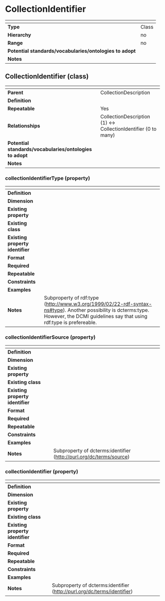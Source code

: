 # CollectionIdentifier

| <!-- --> | <!-- --> |
| ---- | ---- |
| **Type** | Class |
| **Hierarchy** | no |
| **Range** | no |
| **Potential standards/vocabularies/ontologies to adopt** |  |
| **Notes** |  |

## CollectionIdentifier (class)

| <!-- --> | <!-- --> |
| ---- | ---- |
| **Parent** | CollectionDescription |
| **Definition** |  |
| **Repeatable** | Yes |
| **Relationships** | CollectionDescription (1) <-> CollectionIdentifier (0 to many) |
| **Potential standards/vocabularies/ontologies to adopt** | |
| **Notes** |  |

### collectionIdentifierType (property)

| <!-- --> | <!-- --> |
| ---- | ---- |
| **Definition** |  |
| **Dimension** |  |
| **Existing property** |  |
| **Existing class** |  |
| **Existing property identifier** |  |
| **Format** |  |
| **Required** |  |
| **Repeatable** |  |
| **Constraints** |  |
| **Examples** |  |
| **Notes** | Subproperty of rdf:type (http://www.w3.org/1999/02/22-rdf-syntax-ns#type). Another possibility is dcterms:type. However, the DCMI guidelines say that using rdf:type is prefereable. |

### collectionIdentifierSource (property)

| <!-- --> | <!-- --> |
| ---- | ---- |
| **Definition** |  |
| **Dimension** |  |
| **Existing property** |  |
| **Existing class** |  |
| **Existing property identifier** |  |
| **Format** |  |
| **Required** |  |
| **Repeatable** |  |
| **Constraints** |  |
| **Examples** |  |
| **Notes** | Subproperty of dcterms:identifier (http://purl.org/dc/terms/source) |

### collectionIdentifier (property)

| <!-- --> | <!-- --> |
| ---- | ---- |
| **Definition** |  |
| **Dimension** |  |
| **Existing property** |  |
| **Existing class** |  |
| **Existing property identifier** |  |
| **Format** |  |
| **Required** |  |
| **Repeatable** |  |
| **Constraints** |  |
| **Examples** |  |
| **Notes** | Subproperty of dcterms:identifier (http://purl.org/dc/terms/identifier) |
